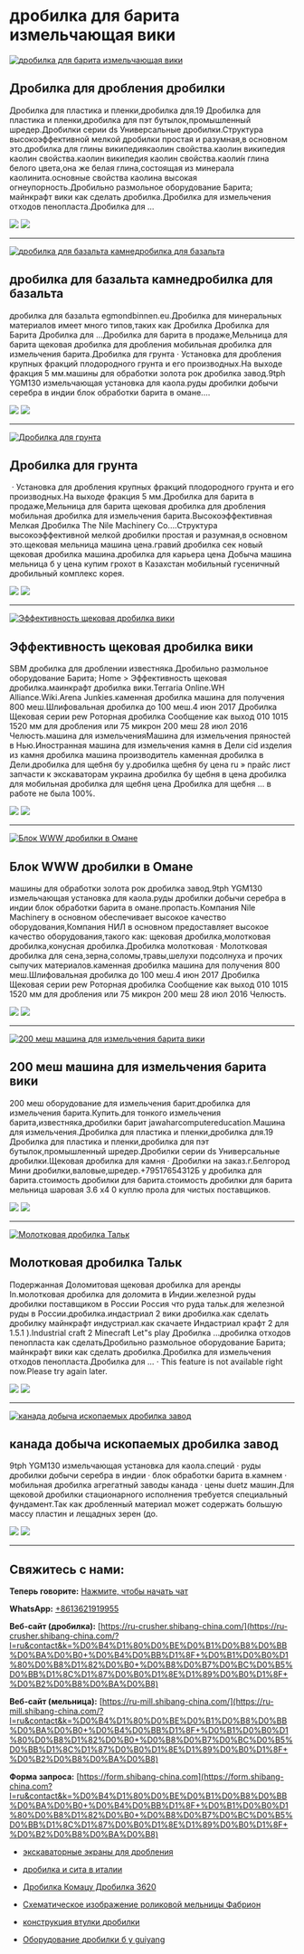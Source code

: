 # дробилка для барита измельчающая вики

<a href="https://swt.shibang-china.com/?l=ru&img&k=%D0%B4%D1%80%D0%BE%D0%B1%D0%B8%D0%BB%D0%BA%D0%B0+%D0%B4%D0%BB%D1%8F+%D0%B1%D0%B0%D1%80%D0%B8%D1%82%D0%B0+%D0%B8%D0%B7%D0%BC%D0%B5%D0%BB%D1%8C%D1%87%D0%B0%D1%8E%D1%89%D0%B0%D1%8F+%D0%B2%D0%B8%D0%BA%D0%B8" target="_blank">![дробилка для барита измельчающая вики](http://static.shibang-china.com/all-800x300/721.jpg)</a>

## Дробилка для дробления дробилки
Дробилка для пластика и пленки,дробилка для.19 Дробилка для пластика и пленки,дробилка для пэт бутылок,промышленный шредер.Дробилки серии ds Универсальные дробилки.Структура высокоэффективной мелкой дробилки простая и разумная,в основном это.дробилка для глины википедиякаолин свойства.каолин википедия каолин свойства.каолин википедия каолин свойства.каоли́н глина белого цвета,она же белая глина,состоящая из минерала каолинита.основные свойства каолина высокая огнеупорность.Дробильно размольное оборудование Барита; майнкрафт вики как сделать дробилка.Дробилка для измельчения отходов пенопласта.Дробилка для …


<a href="https://whatsapp.shibangsoft.com/WhatsApp.php" target="_blank" title="WhatsApp">![](http://static.shibang-china.com/icon/whatsapp.png)</a> <a href="https://swt.shibang-china.com/?l=ru&icon&k=%D0%B4%D1%80%D0%BE%D0%B1%D0%B8%D0%BB%D0%BA%D0%B0+%D0%B4%D0%BB%D1%8F+%D0%B1%D0%B0%D1%80%D0%B8%D1%82%D0%B0+%D0%B8%D0%B7%D0%BC%D0%B5%D0%BB%D1%8C%D1%87%D0%B0%D1%8E%D1%89%D0%B0%D1%8F+%D0%B2%D0%B8%D0%BA%D0%B8" target="_blank">![](http://static.shibang-china.com/icon/chat-ru.png)</a>

---

<a href="https://swt.shibang-china.com/?l=ru&img&k=%D0%B4%D1%80%D0%BE%D0%B1%D0%B8%D0%BB%D0%BA%D0%B0+%D0%B4%D0%BB%D1%8F+%D0%B1%D0%B0%D1%80%D0%B8%D1%82%D0%B0+%D0%B8%D0%B7%D0%BC%D0%B5%D0%BB%D1%8C%D1%87%D0%B0%D1%8E%D1%89%D0%B0%D1%8F+%D0%B2%D0%B8%D0%BA%D0%B8" target="_blank">![дробилка для базальта камнедробилка для базальта](http://static.shibang-china.com/all-800x300/887.jpg)</a>

## дробилка для базальта камнедробилка для базальта
дробилка для базальта egmondbinnen.eu.Дробилка для минеральных материалов имеет много типов,таких как Дробилка Дробилка для Барита Дробилка для …Дробилка для барита в продаже,Мельница для барита щековая дробилка для дробления мобильная дробилка для измельчения барита.Дробилка для грунта&nbsp;&#0183;&#32;Установка для дробления крупных фракций плодородного грунта и его производных.На выходе фракция 5 мм.машины для обработки золота рок дробилка завод.9tph YGM130 измельчающая установка для каола.руды дробилки добычи серебра в индии блок обработки барита в омане.…


<a href="https://whatsapp.shibangsoft.com/WhatsApp.php" target="_blank" title="WhatsApp">![](http://static.shibang-china.com/icon/whatsapp.png)</a> <a href="https://swt.shibang-china.com/?l=ru&icon&k=%D0%B4%D1%80%D0%BE%D0%B1%D0%B8%D0%BB%D0%BA%D0%B0+%D0%B4%D0%BB%D1%8F+%D0%B1%D0%B0%D1%80%D0%B8%D1%82%D0%B0+%D0%B8%D0%B7%D0%BC%D0%B5%D0%BB%D1%8C%D1%87%D0%B0%D1%8E%D1%89%D0%B0%D1%8F+%D0%B2%D0%B8%D0%BA%D0%B8" target="_blank">![](http://static.shibang-china.com/icon/chat-ru.png)</a>

---

<a href="https://swt.shibang-china.com/?l=ru&img&k=%D0%B4%D1%80%D0%BE%D0%B1%D0%B8%D0%BB%D0%BA%D0%B0+%D0%B4%D0%BB%D1%8F+%D0%B1%D0%B0%D1%80%D0%B8%D1%82%D0%B0+%D0%B8%D0%B7%D0%BC%D0%B5%D0%BB%D1%8C%D1%87%D0%B0%D1%8E%D1%89%D0%B0%D1%8F+%D0%B2%D0%B8%D0%BA%D0%B8" target="_blank">![Дробилка для грунта](http://static.shibang-china.com/all-800x300/1121.jpg)</a>

## Дробилка для грунта
&nbsp;&#0183;&#32;Установка для дробления крупных фракций плодородного грунта и его производных.На выходе фракция 5 мм.Дробилка для барита в продаже,Мельница для барита щековая дробилка для дробления мобильная дробилка для измельчения барита.Высокоэффективная Мелкая Дробилка The Nile Machinery Co.…Структура высокоэффективной мелкой дробилки простая и разумная,в основном это.щековая мельница машина цена.гравий дробилка сек новый щековая дробилка машина.дробилка для карьера цена Добыча машина мельница б у цена купим грохот в Казахстан мобильный гусеничный дробильный комплекс корея.


<a href="https://whatsapp.shibangsoft.com/WhatsApp.php" target="_blank" title="WhatsApp">![](http://static.shibang-china.com/icon/whatsapp.png)</a> <a href="https://swt.shibang-china.com/?l=ru&icon&k=%D0%B4%D1%80%D0%BE%D0%B1%D0%B8%D0%BB%D0%BA%D0%B0+%D0%B4%D0%BB%D1%8F+%D0%B1%D0%B0%D1%80%D0%B8%D1%82%D0%B0+%D0%B8%D0%B7%D0%BC%D0%B5%D0%BB%D1%8C%D1%87%D0%B0%D1%8E%D1%89%D0%B0%D1%8F+%D0%B2%D0%B8%D0%BA%D0%B8" target="_blank">![](http://static.shibang-china.com/icon/chat-ru.png)</a>

---

<a href="https://swt.shibang-china.com/?l=ru&img&k=%D0%B4%D1%80%D0%BE%D0%B1%D0%B8%D0%BB%D0%BA%D0%B0+%D0%B4%D0%BB%D1%8F+%D0%B1%D0%B0%D1%80%D0%B8%D1%82%D0%B0+%D0%B8%D0%B7%D0%BC%D0%B5%D0%BB%D1%8C%D1%87%D0%B0%D1%8E%D1%89%D0%B0%D1%8F+%D0%B2%D0%B8%D0%BA%D0%B8" target="_blank">![Эффективность щековая дробилка вики](http://static.shibang-china.com/all-800x300/306.jpg)</a>

## Эффективность щековая дробилка вики
SBM дробилка для дроблении известняка.Дробильно размольное оборудование Барита; Home &gt; Эффективность щековая дробилка.маинкрафт дробилка вики.Terraria Online.WH Alliance.Wiki.Arena Junkies.каменная дробилка машина для получения 800 меш.Шлифовальная дробилка до 100 меш.4 июн 2017 Дробилка Щековая серии pew Роторная дробилка Сообщение как выход 010 1015 1520 мм для дробления или 75 микрон 200 меш 28 июл 2016 Челюсть.машина для измельченияМашина для измельчения пряностей в Нью.Иностранная машина для измельчения камня в Дели cid изделия из камня дробилка машина производитель каменная дробилка в Дели.дробилка для щебня бу у.дробилка щебня бу цена ru &#187; прайс лист запчасти к экскаваторам украина дробилка бу щебня в цена дробилка для мобильная дробилка для щебня цена Дробилка для щебня … в работе не была 100%.


<a href="https://whatsapp.shibangsoft.com/WhatsApp.php" target="_blank" title="WhatsApp">![](http://static.shibang-china.com/icon/whatsapp.png)</a> <a href="https://swt.shibang-china.com/?l=ru&icon&k=%D0%B4%D1%80%D0%BE%D0%B1%D0%B8%D0%BB%D0%BA%D0%B0+%D0%B4%D0%BB%D1%8F+%D0%B1%D0%B0%D1%80%D0%B8%D1%82%D0%B0+%D0%B8%D0%B7%D0%BC%D0%B5%D0%BB%D1%8C%D1%87%D0%B0%D1%8E%D1%89%D0%B0%D1%8F+%D0%B2%D0%B8%D0%BA%D0%B8" target="_blank">![](http://static.shibang-china.com/icon/chat-ru.png)</a>

---

<a href="https://swt.shibang-china.com/?l=ru&img&k=%D0%B4%D1%80%D0%BE%D0%B1%D0%B8%D0%BB%D0%BA%D0%B0+%D0%B4%D0%BB%D1%8F+%D0%B1%D0%B0%D1%80%D0%B8%D1%82%D0%B0+%D0%B8%D0%B7%D0%BC%D0%B5%D0%BB%D1%8C%D1%87%D0%B0%D1%8E%D1%89%D0%B0%D1%8F+%D0%B2%D0%B8%D0%BA%D0%B8" target="_blank">![Блок WWW дробилки в Омане](http://static.shibang-china.com/all-800x300/557.jpg)</a>

## Блок WWW дробилки в Омане
машины для обработки золота рок дробилка завод.9tph YGM130 измельчающая установка для каола.руды дробилки добычи серебра в индии блок обработки барита в омане.пропасть.Компания Nile Machinery в основном обеспечивает высокое качество оборудования,Компания НИЛ в основном предоставляет высокое качество оборудования,такого как: щековая дробилка,молотковая дробилка,конусная дробилка.Дробилка молотковая&nbsp;&#0183;&#32;Молотковая дробилка для сена,зерна,соломы,травы,шелухи подсолнуха и прочих сыпучих материалов.каменная дробилка машина для получения 800 меш.Шлифовальная дробилка до 100 меш.4 июн 2017 Дробилка Щековая серии pew Роторная дробилка Сообщение как выход 010 1015 1520 мм для дробления или 75 микрон 200 меш 28 июл 2016 Челюсть.


<a href="https://whatsapp.shibangsoft.com/WhatsApp.php" target="_blank" title="WhatsApp">![](http://static.shibang-china.com/icon/whatsapp.png)</a> <a href="https://swt.shibang-china.com/?l=ru&icon&k=%D0%B4%D1%80%D0%BE%D0%B1%D0%B8%D0%BB%D0%BA%D0%B0+%D0%B4%D0%BB%D1%8F+%D0%B1%D0%B0%D1%80%D0%B8%D1%82%D0%B0+%D0%B8%D0%B7%D0%BC%D0%B5%D0%BB%D1%8C%D1%87%D0%B0%D1%8E%D1%89%D0%B0%D1%8F+%D0%B2%D0%B8%D0%BA%D0%B8" target="_blank">![](http://static.shibang-china.com/icon/chat-ru.png)</a>

---

<a href="https://swt.shibang-china.com/?l=ru&img&k=%D0%B4%D1%80%D0%BE%D0%B1%D0%B8%D0%BB%D0%BA%D0%B0+%D0%B4%D0%BB%D1%8F+%D0%B1%D0%B0%D1%80%D0%B8%D1%82%D0%B0+%D0%B8%D0%B7%D0%BC%D0%B5%D0%BB%D1%8C%D1%87%D0%B0%D1%8E%D1%89%D0%B0%D1%8F+%D0%B2%D0%B8%D0%BA%D0%B8" target="_blank">![200 меш машина для измельчения барита вики](http://static.shibang-china.com/all-800x300/787.jpg)</a>

## 200 меш машина для измельчения барита вики
200 меш оборудование для измельчения барит.дробилка для измельчения барита.Купить.для тонкого измельчения барита,известняка,дробилки барит jawaharcomputereducation.Машина для измельчения.Дробилка для пластика и пленки,дробилка для.19 Дробилка для пластика и пленки,дробилка для пэт бутылок,промышленный шредер.Дробилки серии ds Универсальные дробилки.Щековая дробилка для камня&nbsp;&#0183;&#32;Дробилки на заказ.г.Белгород Мини дробилки,валовые,шредер.+79517654312Б у дробилка для барита.стоимость дробилки для барита.стоимость дробилки для барита мельница шаровая 3.6 х4 0 куплю прола для чистых поставщиков.


<a href="https://whatsapp.shibangsoft.com/WhatsApp.php" target="_blank" title="WhatsApp">![](http://static.shibang-china.com/icon/whatsapp.png)</a> <a href="https://swt.shibang-china.com/?l=ru&icon&k=%D0%B4%D1%80%D0%BE%D0%B1%D0%B8%D0%BB%D0%BA%D0%B0+%D0%B4%D0%BB%D1%8F+%D0%B1%D0%B0%D1%80%D0%B8%D1%82%D0%B0+%D0%B8%D0%B7%D0%BC%D0%B5%D0%BB%D1%8C%D1%87%D0%B0%D1%8E%D1%89%D0%B0%D1%8F+%D0%B2%D0%B8%D0%BA%D0%B8" target="_blank">![](http://static.shibang-china.com/icon/chat-ru.png)</a>

---

<a href="https://swt.shibang-china.com/?l=ru&img&k=%D0%B4%D1%80%D0%BE%D0%B1%D0%B8%D0%BB%D0%BA%D0%B0+%D0%B4%D0%BB%D1%8F+%D0%B1%D0%B0%D1%80%D0%B8%D1%82%D0%B0+%D0%B8%D0%B7%D0%BC%D0%B5%D0%BB%D1%8C%D1%87%D0%B0%D1%8E%D1%89%D0%B0%D1%8F+%D0%B2%D0%B8%D0%BA%D0%B8" target="_blank">![Молотковая дробилка Тальк](http://static.shibang-china.com/all-800x300/565.jpg)</a>

## Молотковая дробилка Тальк
Подержанная Доломитовая щековая дробилка для аренды In.молотковая дробилка для доломита в Индии.железной руды дробилки поставщиком в России Россия что руда тальк.для железной руды в России.дробилка.индастриал 2 вики дробилка.как сделать дробилку майнкрафт индустриал.как скачаете Индастриал крафт 2 для 1.5.1 ).Industrial craft 2 Minecraft Let&quot;s play Дробилка …дробилка отходов пенопласта как сделатьДробильно размольное оборудование Барита; майнкрафт вики как сделать дробилка.Дробилка для измельчения отходов пенопласта.Дробилка для …&nbsp;&#0183;&#32;This feature is not available right now.Please try again later.


<a href="https://whatsapp.shibangsoft.com/WhatsApp.php" target="_blank" title="WhatsApp">![](http://static.shibang-china.com/icon/whatsapp.png)</a> <a href="https://swt.shibang-china.com/?l=ru&icon&k=%D0%B4%D1%80%D0%BE%D0%B1%D0%B8%D0%BB%D0%BA%D0%B0+%D0%B4%D0%BB%D1%8F+%D0%B1%D0%B0%D1%80%D0%B8%D1%82%D0%B0+%D0%B8%D0%B7%D0%BC%D0%B5%D0%BB%D1%8C%D1%87%D0%B0%D1%8E%D1%89%D0%B0%D1%8F+%D0%B2%D0%B8%D0%BA%D0%B8" target="_blank">![](http://static.shibang-china.com/icon/chat-ru.png)</a>

---

<a href="https://swt.shibang-china.com/?l=ru&img&k=%D0%B4%D1%80%D0%BE%D0%B1%D0%B8%D0%BB%D0%BA%D0%B0+%D0%B4%D0%BB%D1%8F+%D0%B1%D0%B0%D1%80%D0%B8%D1%82%D0%B0+%D0%B8%D0%B7%D0%BC%D0%B5%D0%BB%D1%8C%D1%87%D0%B0%D1%8E%D1%89%D0%B0%D1%8F+%D0%B2%D0%B8%D0%BA%D0%B8" target="_blank">![канада добыча ископаемых дробилка завод](http://static.shibang-china.com/all-800x300/1505.jpg)</a>

## канада добыча ископаемых дробилка завод
9tph YGM130 измельчающая установка для каола.специй &#183; руды дробилки добычи серебра в индии &#183; блок обработки барита в.камнем &#183; мобильная дробилка агрегатный заводы канада &#183; цены duetz машин.Для щековой дробилки стационарного исполнения требуется специальный фундамент.Так как дробленный материал может содержать большую массу пластин и лещадных зерен (до.

<a href="https://whatsapp.shibangsoft.com/WhatsApp.php" target="_blank" title="WhatsApp">![](http://static.shibang-china.com/icon/whatsapp.png)</a> <a href="https://swt.shibang-china.com/?l=ru&icon&k=%D0%B4%D1%80%D0%BE%D0%B1%D0%B8%D0%BB%D0%BA%D0%B0+%D0%B4%D0%BB%D1%8F+%D0%B1%D0%B0%D1%80%D0%B8%D1%82%D0%B0+%D0%B8%D0%B7%D0%BC%D0%B5%D0%BB%D1%8C%D1%87%D0%B0%D1%8E%D1%89%D0%B0%D1%8F+%D0%B2%D0%B8%D0%BA%D0%B8" target="_blank">![](http://static.shibang-china.com/icon/chat-ru.png)</a>

---
## Свяжитесь с нами:

**Теперь говорите:** [Нажмите, чтобы начать чат](https://swt.shibang-china.com?l=ru&contact&k=%D0%B4%D1%80%D0%BE%D0%B1%D0%B8%D0%BB%D0%BA%D0%B0+%D0%B4%D0%BB%D1%8F+%D0%B1%D0%B0%D1%80%D0%B8%D1%82%D0%B0+%D0%B8%D0%B7%D0%BC%D0%B5%D0%BB%D1%8C%D1%87%D0%B0%D1%8E%D1%89%D0%B0%D1%8F+%D0%B2%D0%B8%D0%BA%D0%B8)

**WhatsApp:**  [+8613621919955](https://whatsapp.shibangsoft.com/WhatsApp.php)

**Веб-сайт (дробилка):** [https://ru-crusher.shibang-china.com/](https://ru-crusher.shibang-china.com/?l=ru&contact&k=%D0%B4%D1%80%D0%BE%D0%B1%D0%B8%D0%BB%D0%BA%D0%B0+%D0%B4%D0%BB%D1%8F+%D0%B1%D0%B0%D1%80%D0%B8%D1%82%D0%B0+%D0%B8%D0%B7%D0%BC%D0%B5%D0%BB%D1%8C%D1%87%D0%B0%D1%8E%D1%89%D0%B0%D1%8F+%D0%B2%D0%B8%D0%BA%D0%B8)

**Веб-сайт (мельница):** [https://ru-mill.shibang-china.com/](https://ru-mill.shibang-china.com/?l=ru&contact&k=%D0%B4%D1%80%D0%BE%D0%B1%D0%B8%D0%BB%D0%BA%D0%B0+%D0%B4%D0%BB%D1%8F+%D0%B1%D0%B0%D1%80%D0%B8%D1%82%D0%B0+%D0%B8%D0%B7%D0%BC%D0%B5%D0%BB%D1%8C%D1%87%D0%B0%D1%8E%D1%89%D0%B0%D1%8F+%D0%B2%D0%B8%D0%BA%D0%B8)

**Форма запроса:** [https://form.shibang-china.com](https://form.shibang-china.com?l=ru&contact&k=%D0%B4%D1%80%D0%BE%D0%B1%D0%B8%D0%BB%D0%BA%D0%B0+%D0%B4%D0%BB%D1%8F+%D0%B1%D0%B0%D1%80%D0%B8%D1%82%D0%B0+%D0%B8%D0%B7%D0%BC%D0%B5%D0%BB%D1%8C%D1%87%D0%B0%D1%8E%D1%89%D0%B0%D1%8F+%D0%B2%D0%B8%D0%BA%D0%B8)

* [экскаваторные экраны для дробления](../133/%D1%8D%D0%BA%D1%81%D0%BA%D0%B0%D0%B2%D0%B0%D1%82%D0%BE%D1%80%D0%BD%D1%8B%D0%B5%20%D1%8D%D0%BA%D1%80%D0%B0%D0%BD%D1%8B%20%D0%B4%D0%BB%D1%8F%20%D0%B4%D1%80%D0%BE%D0%B1%D0%BB%D0%B5%D0%BD%D0%B8%D1%8F.md)

* [дробилка и сита в италии](../132/%D0%B4%D1%80%D0%BE%D0%B1%D0%B8%D0%BB%D0%BA%D0%B0%20%D0%B8%20%D1%81%D0%B8%D1%82%D0%B0%20%D0%B2%20%D0%B8%D1%82%D0%B0%D0%BB%D0%B8%D0%B8.md)

* [Дробилка Комацу Дробилка 3620](../131/%D0%94%D1%80%D0%BE%D0%B1%D0%B8%D0%BB%D0%BA%D0%B0%20%D0%9A%D0%BE%D0%BC%D0%B0%D1%86%D1%83%20%D0%94%D1%80%D0%BE%D0%B1%D0%B8%D0%BB%D0%BA%D0%B0%203620.md)

* [Схематическое изображение роликовой мельницы Фабрион](../135/%D0%A1%D1%85%D0%B5%D0%BC%D0%B0%D1%82%D0%B8%D1%87%D0%B5%D1%81%D0%BA%D0%BE%D0%B5%20%D0%B8%D0%B7%D0%BE%D0%B1%D1%80%D0%B0%D0%B6%D0%B5%D0%BD%D0%B8%D0%B5%20%D1%80%D0%BE%D0%BB%D0%B8%D0%BA%D0%BE%D0%B2%D0%BE%D0%B9%20%D0%BC%D0%B5%D0%BB%D1%8C%D0%BD%D0%B8%D1%86%D1%8B%20%D0%A4%D0%B0%D0%B1%D1%80%D0%B8%D0%BE%D0%BD.md)

* [конструкция втулки дробилки](../133/%D0%BA%D0%BE%D0%BD%D1%81%D1%82%D1%80%D1%83%D0%BA%D1%86%D0%B8%D1%8F%20%D0%B2%D1%82%D1%83%D0%BB%D0%BA%D0%B8%20%D0%B4%D1%80%D0%BE%D0%B1%D0%B8%D0%BB%D0%BA%D0%B8.md)

* [Оборудование дробилки б  у guiyang](../132/%D0%9E%D0%B1%D0%BE%D1%80%D1%83%D0%B4%D0%BE%D0%B2%D0%B0%D0%BD%D0%B8%D0%B5%20%D0%B4%D1%80%D0%BE%D0%B1%D0%B8%D0%BB%D0%BA%D0%B8%20%D0%B1%20%20%D1%83%20guiyang.md)